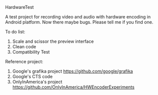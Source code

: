 HardwareTest


A test project for recording video and audio with hardware encoding in Android platform. 
Now there maybe bugs. Please tell me if you find one.


To do list:    
1. Scale and scissor the preview interface   
2. Clean code  
3. Compatibility Test  
  
Reference project:  
1. Google's grafika project  https://github.com/google/grafika  
2. Google's CTS code    
3. OnlyInAmerica's project https://github.com/OnlyInAmerica/HWEncoderExperiments
